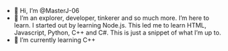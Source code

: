 - 👋 Hi, I’m @MasterJ-06
- 👀 I’m an explorer, developer, tinkerer and so much more. I’m here to learn. I started out by learning Node.js. This led me to learn HTML, Javascript, Python, C++ and C#. This is just a snippet of what I’m up to.
- 🌱 I’m currently learning C++
<!--- - 📫 How to reach me ... --->

<!---
MasterJ-06/MasterJ-06 is a ✨ special ✨ repository because its `README.md` (this file) appears on your GitHub profile.
You can click the Preview link to take a look at your changes.
--->
